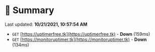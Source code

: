 # 📖 Summary
Last updated: **10/21/2021, 10:57:54 AM**

- `GET` [https://uptimerfree.tk](https://uptimerfree.tk) - **Down** (159ms)
- `GET` [https://monitoruptimer.tk](https://monitoruptimer.tk) - **Down** (134ms)
